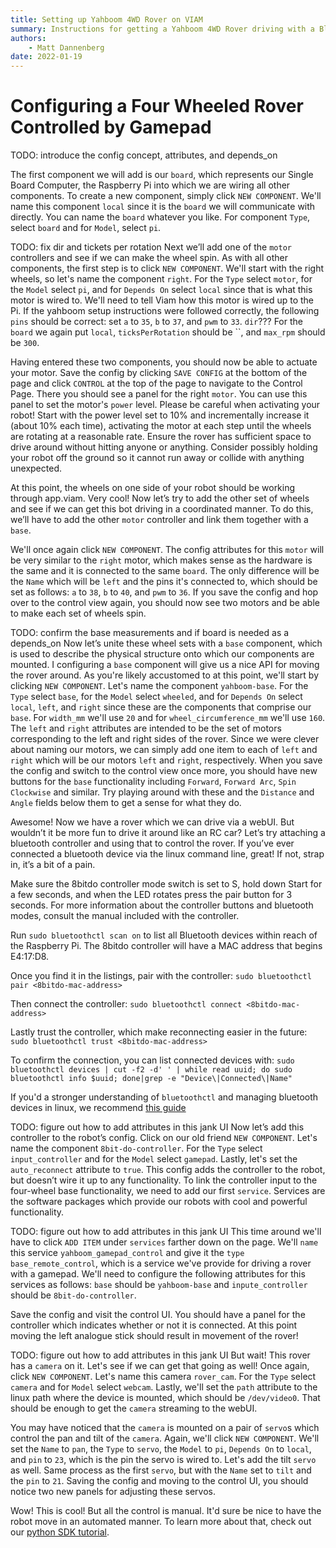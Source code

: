 ```yaml
---
title: Setting up Yahboom 4WD Rover on VIAM
summary: Instructions for getting a Yahboom 4WD Rover driving with a Bluetooth Gamepad with viam.
authors:
    - Matt Dannenberg
date: 2022-01-19
---
```

# Configuring a Four Wheeled Rover Controlled by Gamepad
TODO: introduce the config concept, attributes, and depends_on

The first component we will add is our `board`, which represents our Single Board Computer, the Raspberry Pi into which we are wiring all other components. To create a new component, simply click `NEW COMPONENT`.
We'll name this component `local` since it is the `board` we will communicate with directly. You can name the `board` whatever you like. For component `Type`, select `board` and for `Model`, select `pi`.


TODO: fix dir and tickets per rotation
Next we’ll add one of the `motor` controllers and see if we can make the wheel spin. As with all other components, the first step is to click `NEW COMPONENT`.
We'll start with the right wheels, so let's name the component `right`. For the `Type` select `motor`, for the `Model` select `pi`, and for `Depends On` select `local` since that is what this motor is wired to.
We'll need to tell Viam how this motor is wired up to the Pi. If the yahboom setup instructions were followed correctly, the following `pins` should be correct: set `a` to `35`, `b` to `37`, and `pwm` to `33`.
`dir`???
For the `board` we again put `local`, `ticksPerRotation` should be ``, and `max_rpm` should be `300`.

Having entered these two components, you should now be able to actuate your motor. Save the config by clicking `SAVE CONFIG` at the bottom of the page and click `CONTROL` at the top of the page to navigate to the Control Page.
There you should see a panel for the right `motor`. You can use this panel to set the motor's `power` level. Please be careful when activating your robot! Start with the power level set to 10% and incrementally increase it (about 10% each time), activating the motor at each step until the wheels are rotating at a reasonable rate. 
Ensure the rover has sufficient space to drive around without hitting anyone or anything. Consider possibly holding your robot off the ground so it cannot run away or collide with anything unexpected.

At this point, the wheels on one side of your robot should be working through app.viam. Very cool! Now let’s try to add the other set of wheels and see if we can get this bot driving in a coordinated manner. To do this, we’ll have to add the other `motor` controller and link them together with a `base`.

We'll once again click `NEW COMPONENT`. The config attributes for this `motor` will be very similar to the `right` motor, which makes sense as the hardware is the same and it is connected to the same `board`. The only difference will be the `Name` which will be `left` and the pins it's connected to, which should be set as follows: `a` to `38`, `b` to `40`, and `pwm` to `36`.
If you save the config and hop over to the control view again, you should now see two motors and be able to make each set of wheels spin.

TODO: confirm the base measurements and if board is needed as a depends_on
Now let’s unite these wheel sets with a `base` component, which is used to describe the physical structure onto which our components are mounted. I configuring a `base` component will give us a nice API for moving the rover around. As you're likely accustomed to at this point, we'll start by clicking `NEW COMPONENT`. 
Let's name the component `yahboom-base`. For the `Type` select `base`, for the `Model` select `wheeled`, and for `Depends On` select `local`, `left`, and `right` since these are the components that comprise our `base`.
For `width_mm` we'll use `20` and for `wheel_circumference_mm` we'll use `160`. The `left` and `right` attributes are intended to be the set of motors corresponding to the left and right sides of the rover. Since we were clever about naming our motors, we can simply add one item to each of `left` and `right` which will be our motors `left` and `right`, respectively.
When you save the config and switch to the control view once more, you should have new buttons for the `base` functionality including `Forward`, `Forward Arc`, `Spin Clockwise` and similar. Try playing around with these and the `Distance` and `Angle` fields below them to get a sense for what they do.

Awesome! Now we have a rover which we can drive via a webUI. But wouldn’t it be more fun to drive it around like an RC car? Let’s try attaching a bluetooth controller and using that to control the rover. If you’ve ever connected a bluetooth device via the linux command line, great! If not, strap in, it’s a bit of a pain. 

Make sure the 8bitdo controller mode switch is set to S, hold down Start for a few seconds, and when the LED rotates press the pair button for 3 seconds. For more information about the controller buttons and bluetooth modes, consult the manual included with the controller.

Run `sudo bluetoothctl scan on` to list all Bluetooth devices within reach of the Raspberry Pi. The 8bitdo controller will have a MAC address that begins E4:17:D8.

Once you find it in the listings, pair with the controller: `sudo bluetoothctl pair <8bitdo-mac-address>`

Then connect the controller: `sudo bluetoothctl connect <8bitdo-mac-address>`

Lastly trust the controller, which make reconnecting easier in the future: `sudo bluetoothctl trust <8bitdo-mac-address>`

To confirm the connection, you can list connected devices with: `sudo bluetoothctl devices | cut -f2 -d' ' | while read uuid; do sudo bluetoothctl info $uuid; done|grep -e "Device\|Connected\|Name"`

If you'd a stronger understanding of `bluetoothctl` and managing bluetooth devices in linux, we recommend [this guide](https://www.makeuseof.com/manage-bluetooth-linux-with-bluetoothctl/)

TODO: figure out how to add attributes in this jank UI
Now let’s add this controller to the robot’s config. Click on our old friend `NEW COMPONENT`.
Let's name the component `8bit-do-controller`. For the `Type` select `input_controller` and for the `Model` select `gamepad`. Lastly, let's set the `auto_reconnect` attribute to `true`. This config adds the controller to the robot, but doesn’t wire it up to any functionality.
To link the controller input to the four-wheel base functionality, we need to add our first `service`. Services are the software packages which provide our robots with cool and powerful functionality.

TODO: figure out how to add attributes in this jank UI
This time around we'll have to click `ADD ITEM` under `services` farther down on the page. We'll `name` this service `yahboom_gamepad_control` and give it the `type` `base_remote_control`, which is a service we've provide for driving a rover with a gamepad.
We'll need to configure the following attributes for this services as follows: `base` should be `yahboom-base` and `inpute_controller` should be `8bit-do-controller`.

Save the config and visit the control UI. You should have a panel for the controller which indicates whether or not it is connected. At this point moving the left analogue stick should result in movement of the rover!

TODO: figure out how to add attributes in this jank UI
But wait! This rover has a `camera` on it. Let's see if we can get that going as well! Once again, click `NEW COMPONENT`.
Let's name this camera `rover_cam`. For the `Type` select `camera` and for `Model` select `webcam`. Lastly, we'll set the `path` attribute to the linux path where the device is mounted, which should be `/dev/video0`.
That should be enough to get the `camera` streaming to the webUI.

You may have noticed that the `camera` is mounted on a pair of `servo`s which control the pan and tilt of the `camera`.
Again, we'll click `NEW COMPONENT`. We'll set the `Name` to `pan`, the `Type` to `servo`, the `Model` to `pi`, `Depends On` to `local`, and `pin` to `23`, which is the pin the servo is wired to.
Let's add the tilt `servo` as well. Same process as the first `servo`, but with the `Name` set to `tilt` and the `pin` to `21`.
Saving the config and moving to the control UI, you should notice two new panels for adjusting these servos.

Wow! This is cool! But all the control is manual. It'd sure be nice to have the robot move in an automated manner. To learn more about that, check out our [python SDK tutorial](python-sdk-yahboom.md).
